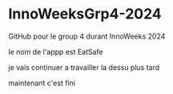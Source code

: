 # InnoWeeksGrp4-2024
GitHub pour le group 4 durant InnoWeeks 2024

le nom de l'appp est EatSafe



je vais continuer a travailler la dessu plus tard



maintenant c'est fini
